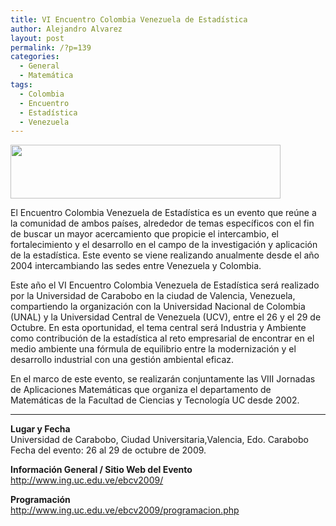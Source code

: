 ```yaml
---
title: VI Encuentro Colombia Venezuela de Estadística
author: Alejandro Alvarez
layout: post
permalink: /?p=139
categories:
  - General
  - Matemática
tags:
  - Colombia
  - Encuentro
  - Estadística
  - Venezuela
---
```

[<img class="aligncenter" title="Congreso-Estadistica" src="http://www.ing.uc.edu.ve/ebcv2009/images/cintillo2.jpg" alt="" width="432" height="86" />][1]

<p style="text-align:left;">
  El Encuentro Colombia Venezuela de Estadística es un evento que reúne a la comunidad de ambos países, alrededor de temas específicos con el fin de buscar un mayor acercamiento que propicie el intercambio, el fortalecimiento y el desarrollo en el campo de la investigación y aplicación de la estadística. Este evento se viene realizando anualmente desde el año 2004 intercambiando las sedes entre Venezuela y Colombia.
</p>

Este año el VI Encuentro Colombia Venezuela de Estadística será realizado por la Universidad de Carabobo en la ciudad de Valencia, Venezuela, compartiendo la organización con la Universidad Nacional de Colombia (UNAL) y la Universidad Central de Venezuela (UCV), entre el 26 y el 29 de Octubre. En esta oportunidad, el tema central será Industria y Ambiente como contribución de la estadística al reto empresarial de encontrar en el medio ambiente una fórmula de equilibrio entre la modernización y el desarrollo industrial con una gestión ambiental eficaz.

En el marco de este evento, se realizarán conjuntamente las VIII Jornadas de Aplicaciones Matemáticas que organiza el departamento de Matemáticas de la Facultad de Ciencias y Tecnología UC desde 2002.

** **

<p style="text-align:left;">
  <strong>Lugar y Fecha</strong><br /> Universidad de Carabobo, Ciudad Universitaria,Valencia, Edo. Carabobo<br /> Fecha del evento: 26 al 29 de octubre de 2009.
</p>

**Información General / Sitio Web del Evento**  
<a href="http://www.ing.uc.edu.ve/ebcv2009/" target="_blank">http://www.ing.uc.edu.ve/ebcv2009/</a>

**Programación**  
<a title="Programación" href="http://www.ing.uc.edu.ve/ebcv2009/programacion.php" target="_blank">http://www.ing.uc.edu.ve/ebcv2009/programacion.php</a>

 [1]: http://www.ing.uc.edu.ve/ebcv2009/